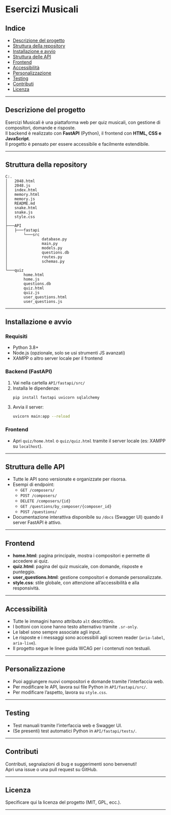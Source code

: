 # Esercizi Musicali

## Indice

- [Descrizione del progetto](#descrizione-del-progetto)
- [Struttura della repository](#struttura-della-repository)
- [Installazione e avvio](#installazione-e-avvio)
- [Struttura delle API](#struttura-delle-api)
- [Frontend](#frontend)
- [Accessibilità](#accessibilità)
- [Personalizzazione](#personalizzazione)
- [Testing](#testing)
- [Contributi](#contributi)
- [Licenza](#licenza)

---

## Descrizione del progetto

Esercizi Musicali è una piattaforma web per quiz musicali, con gestione di compositori, domande e risposte.  
Il backend è realizzato con **FastAPI** (Python), il frontend con **HTML, CSS e JavaScript**.  
Il progetto è pensato per essere accessibile e facilmente estendibile.

---

## Struttura della repository
```
C:.
│   2048.html
│   2048.js
│   index.html
│   memory.html
│   memory.js
│   README.md
│   snake.html
│   snake.js
│   style.css
│
├───API
│   ├───fastapi
│       └───src
│               database.py
│               main.py
│               models.py
│               questions.db
│               routes.py
│               schemas.py
│                 
└───quiz
        home.html
        home.js
        questions.db
        quiz.html
        quiz.js
        user_questions.html
        user_questions.js
```

---

## Installazione e avvio

### Requisiti

- Python 3.8+
- Node.js (opzionale, solo se usi strumenti JS avanzati)
- XAMPP o altro server locale per il frontend

### Backend (FastAPI)

1. Vai nella cartella `API/fastapi/src/`
2. Installa le dipendenze:
    ```bash
    pip install fastapi uvicorn sqlalchemy
    ```
3. Avvia il server:
    ```bash
    uvicorn main:app --reload
    ```

### Frontend

- Apri `quiz/home.html` o `quiz/quiz.html` tramite il server locale (es: XAMPP su `localhost`).

---

## Struttura delle API

- Tutte le API sono versionate e organizzate per risorsa.
- Esempi di endpoint:
    - `GET /composers/`
    - `POST /composers/`
    - `DELETE /composers/{id}`
    - `GET /questions/by_composer/{composer_id}`
    - `POST /questions/`
- Documentazione interattiva disponibile su `/docs` (Swagger UI) quando il server FastAPI è attivo.

---

## Frontend

- **home.html**: pagina principale, mostra i compositori e permette di accedere ai quiz.
- **quiz.html**: pagina del quiz musicale, con domande, risposte e punteggio.
- **user_questions.html**: gestione compositori e domande personalizzate.
- **style.css**: stile globale, con attenzione all’accessibilità e alla responsività.

---

## Accessibilità

- Tutte le immagini hanno attributo `alt` descrittivo.
- I bottoni con icone hanno testo alternativo tramite `.sr-only`.
- Le label sono sempre associate agli input.
- Le risposte e i messaggi sono accessibili agli screen reader (`aria-label`, `aria-live`).
- Il progetto segue le linee guida WCAG per i contenuti non testuali.

---

## Personalizzazione

- Puoi aggiungere nuovi compositori e domande tramite l’interfaccia web.
- Per modificare le API, lavora sui file Python in `API/fastapi/src/`.
- Per modificare l’aspetto, lavora su `style.css`.

---

## Testing

- Test manuali tramite l’interfaccia web e Swagger UI.
- (Se presenti) test automatici Python in `API/fastapi/tests/`.

---

## Contributi

Contributi, segnalazioni di bug e suggerimenti sono benvenuti!  
Apri una issue o una pull request su GitHub.

---

## Licenza

Specificare qui la licenza del progetto (MIT, GPL, ecc.).

---
